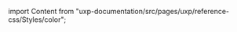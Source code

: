 
import Content from "uxp-documentation/src/pages/uxp/reference-css/Styles/color";

<Content query="product=photoshop"/>
